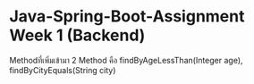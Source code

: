 # Java-Spring-Boot-Assignment Week 1 (Backend) 
Methodที่เพิ่มเข้ามา 2 Method คือ findByAgeLessThan(Integer age), findByCityEquals(String city)
